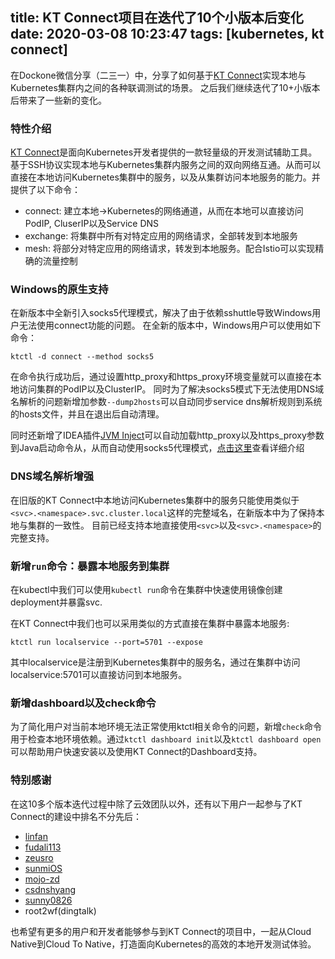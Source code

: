 title: KT Connect项目在迭代了10个小版本后变化
date: 2020-03-08 10:23:47
tags: [kubernetes, kt connect]
---

在Dockone微信分享（二三一）中，分享了如何基于[KT Connect](https://github.com/alibaba/kt-connect)实现本地与Kubernetes集群内之间的各种联调测试的场景。 之后我们继续迭代了10+小版本后带来了一些新的变化。

<!--more-->

### 特性介绍

[KT Connect](https://github.com/alibaba/kt-connect)是面向Kubernetes开发者提供的一款轻量级的开发测试辅助工具。基于SSH协议实现本地与Kubernetes集群内服务之间的双向网络互通。从而可以直接在本地访问Kubernetes集群中的服务，以及从集群访问本地服务的能力。并提供了以下命令：

* connect: 建立本地->Kubernetes的网络通道，从而在本地可以直接访问PodIP, CluserIP以及Service DNS
* exchange: 将集群中所有对特定应用的网络请求，全部转发到本地服务
* mesh: 将部分对特定应用的网络请求，转发到本地服务。配合Istio可以实现精确的流量控制

### Windows的原生支持

在新版本中全新引入socks5代理模式，解决了由于依赖sshuttle导致Windows用户无法使用connect功能的问题。 在全新的版本中，Windows用户可以使用如下命令：

```
ktctl -d connect --method socks5
```

在命令执行成功后，通过设置http_proxy和https_proxy环境变量就可以直接在本地访问集群的PodIP以及ClusterIP。 同时为了解决socks5模式下无法使用DNS域名解析的问题新增加参数`--dump2hosts`可以自动同步service dns解析规则到系统的hosts文件，并且在退出后自动清理。

同时还新增了IDEA插件[JVM Inject](https://plugins.jetbrains.com/plugin/13482-jvm-inject/versions)可以自动加载http_proxy以及https_proxy参数到Java启动命令从，从而自动使用socks5代理模式，[点击这里](https://alibaba.github.io/kt-connect/#/en-us/guide/how-to-use-in-idea)查看详细介绍

### DNS域名解析增强

在旧版的KT Connect中本地访问Kubernetes集群中的服务只能使用类似于`<svc>.<namespace>.svc.cluster.local`这样的完整域名，在新版本中为了保持本地与集群的一致性。 目前已经支持本地直接使用`<svc>`以及`<svc>.<namespace>`的完整支持。

### 新增`run`命令：暴露本地服务到集群

在kubectl中我们可以使用`kubectl run`命令在集群中快速使用镜像创建deployment并暴露svc.

在KT Connect中我们也可以采用类似的方式直接在集群中暴露本地服务:

```
ktctl run localservice --port=5701 --expose
```

其中localservice是注册到Kubernetes集群中的服务名，通过在集群中访问localservice:5701可以直接访问到本地服务。

### 新增dashboard以及check命令

为了简化用户对当前本地环境无法正常使用ktctl相关命令的问题，新增`check`命令用于检查本地环境依赖。通过`ktctl dashboard init`以及`ktctl dashboard open`可以帮助用户快速安装以及使用KT Connect的Dashboard支持。

### 特别感谢

在这10多个版本迭代过程中除了云效团队以外，还有以下用户一起参与了KT Connect的建设中排名不分先后：

* [linfan](https://github.com/linfan)
* [fudali113](https://github.com/fudali113)
* [zeusro](https://github.com/zeusro)
* [sunmiOS](https://github.com/sunmiOS)
* [mojo-zd](https://github.com/mojo-zd)
* [csdnshyang](https://github.com/csdnshyang)
* [sunny0826](https://github.com/sunny0826)
* root2wf(dingtalk)

也希望有更多的用户和开发者能够参与到KT Connect的项目中，一起从Cloud Native到Cloud To Native，打造面向Kubernetes的高效的本地开发测试体验。